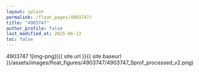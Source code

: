 ```yaml
---
layout: splash
permalink: /float_pages/4903747/
title: "4903747"
author_profile: false
last_modified_at: 2025-06-13
toc: false
---
```

 
4903747
![img-png]({{ site.url }}{{ site.baseurl }}/assets/images/float_figures/4903747/4903747_Sprof_processed_v2.png)